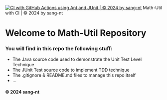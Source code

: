 [![CI with GitHub Actions using Ant and JUnit | © 2024 by sang-nt](https://github.com/dont-wait/math-util/actions/workflows/math-util-junit-.yml/badge.svg)](https://github.com/dont-wait/math-util/actions/workflows/math-util-junit-.yml)
Math-Util with CI | © 2024 by sang-nt

# Welcome to Math-Util Repository

### You will find in this repo the following stuff:
* The Java source code used to demonstrate the Unit Test Level Technique
* The JUnit Test source code to implement TDD technique
* The .gitignore & README.md files to manage this repo itself
* ...

#### © 2024 sang-nt